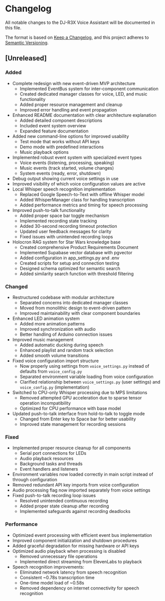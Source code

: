 # Changelog

All notable changes to the DJ-R3X Voice Assistant will be documented in this file.

The format is based on [Keep a Changelog](https://keepachangelog.com/en/1.0.0/),
and this project adheres to [Semantic Versioning](https://semver.org/spec/v2.0.0.html).

## [Unreleased]

### Added
- Complete redesign with new event-driven MVP architecture
  - Implemented EventBus system for inter-component communication
  - Created dedicated manager classes for voice, LED, and music functionality
  - Added proper resource management and cleanup
  - Improved error handling and event propagation
- Enhanced README documentation with clear architecture explanation
  - Added detailed component descriptions
  - Included event system overview
  - Expanded feature documentation
- Added new command-line options for improved usability
  - Test mode that works without API keys
  - Demo mode with predefined interactions
  - Music playback options
- Implemented robust event system with specialized event types
  - Voice events (listening, processing, speaking)
  - Music events (track started, volume changes)
  - System events (ready, error, shutdown)
- Debug output showing current voice settings in use
- Improved visibility of which voice configuration values are active
- Local Whisper speech recognition implementation
  - Replaced Google Speech-to-Text with offline Whisper model
  - Added WhisperManager class for handling transcription
  - Added performance metrics and timing for speech processing
- Improved push-to-talk functionality
  - Added proper space bar toggle mechanism
  - Implemented recording state tracking
  - Added 30-second recording timeout protection
  - Updated user feedback messages for clarity
  - Fixed issues with unintended recording loops
- Holocron RAG system for Star Wars knowledge base
  - Created comprehensive Product Requirements Document
  - Implemented Supabase vector database with pgvector
  - Added configuration in app_settings.py and .env 
  - Created scripts for setup and connection testing
  - Designed schema optimized for semantic search
  - Added similarity search function with threshold filtering

### Changed
- Restructured codebase with modular architecture
  - Separated concerns into dedicated manager classes
  - Moved from monolithic design to event-driven pattern
  - Improved maintainability with clear component boundaries
- Enhanced LED animation system
  - Added more animation patterns
  - Improved synchronization with audio
  - Better handling of Arduino connection issues
- Improved music management
  - Added automatic ducking during speech
  - Enhanced playlist and random track selection
  - Added smooth volume transitions
- Fixed voice configuration import structure
  - Now properly using settings from `voice_settings.py` instead of defaults from `voice_config.py`
  - Separated environment variable loading from voice configuration
  - Clarified relationship between `voice_settings.py` (user settings) and `voice_config.py` (implementation)
- Switched to CPU-only Whisper processing due to MPS limitations
  - Removed attempted GPU acceleration due to sparse tensor operation incompatibility
  - Optimized for CPU performance with base model
- Updated push-to-talk interface from hold-to-talk to toggle mode
  - Changed from Enter key to Space bar for better usability
  - Improved state management for recording sessions

### Fixed
- Implemented proper resource cleanup for all components
  - Serial port connections for LEDs
  - Audio playback resources
  - Background tasks and threads
  - Event handlers and listeners
- Environment variables now loaded correctly in main script instead of through configuration
- Removed redundant API key imports from voice configuration
- Audio processing flag now imported separately from voice settings
- Fixed push-to-talk recording loop issues
  - Resolved unintended continuous recording
  - Added proper state cleanup after recording
  - Implemented safeguards against recording deadlocks

### Performance
- Optimized event processing with efficient event bus implementation
- Improved component initialization and shutdown procedures
- Added graceful degradation for missing hardware or API keys
- Optimized audio playback when processing is disabled
  - Removed unnecessary file operations
  - Implemented direct streaming from ElevenLabs to playback
- Speech recognition improvements:
  - Eliminated network latency from speech recognition
  - Consistent ~0.78s transcription time
  - One-time model load of ~0.58s
  - Removed dependency on internet connectivity for speech recognition 